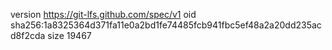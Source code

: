 version https://git-lfs.github.com/spec/v1
oid sha256:1a8325364d371fa11e0a2bd1fe74485fcb941fbc5ef48a2a20dd235acd8f2cda
size 19467
